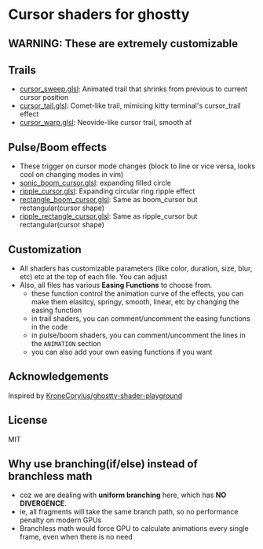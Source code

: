 # Cursor shaders for ghostty
## WARNING: These are extremely customizable

## Trails
- [cursor_sweep.glsl](cursor_sweep.glsl): Animated trail that shrinks from previous to current cursor position
- [cursor_tail.glsl](cursor_tail.glsl): Comet-like trail, mimicing kitty terminal's cursor_trail effect
- [cursor_warp.glsl](cursor_warp.glsl): Neovide-like cursor trail, smooth af

## Pulse/Boom effects
- These trigger on cursor mode changes (block to line or vice versa, looks cool on changing modes in vim)
- [sonic_boom_cursor.glsl](sonic_boom_cursor.glsl): expanding filled circle 
- [ripple_cursor.glsl](ripple_cursor.glsl): Expanding circular ring ripple effect
- [rectangle_boom_cursor.glsl](rectangle_boom_cursor.glsl): Same as boom_cursor but rectangular(cursor shape)
- [ripple_rectangle_cursor.glsl](ripple_rectangle_cursor.glsl): Same as ripple_cursor but rectangular(cursor shape)

## Customization
- All shaders has customizable parameters (like color, duration, size, blur, etc) etc at the top of each file. You can adjust
- Also, all files has various **Easing Functions** to choose from.
  - these function control the animation curve of the effects, you can make them elasitcy, springy, smooth, linear, etc by changing the easing function
  - in trail shaders, you can comment/uncomment the easing functions in the code
  - in pulse/boom shaders, you can comment/uncomment the lines in the `ANIMATION` section
  - you can also add your own easing functions if you want

## Acknowledgements
Inspired by [KroneCorylus/ghostty-shader-playground](https://github.com/KroneCorylus/ghostty-shader-playground)

## License
MIT

## Why use branching(if/else) instead of branchless math
- coz we are dealing with **uniform branching** here, which has **NO DIVERGENCE**.
- ie, all fragments will take the same branch path, so no performance penalty on modern GPUs
- Branchless math would force GPU to calculate animations every single frame, even when there is no need
